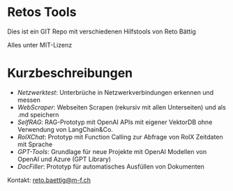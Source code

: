 # Retos Tools

Dies ist ein GIT Repo mit verschiedenen Hilfstools von 
Reto Bättig

Alles unter MIT-Lizenz

# Kurzbeschreibungen
- *Netzwerktest*: Unterbrüche in Netzwerkverbindungen erkennen und messen
- *WebScraper*: Webseiten Scrapen (rekursiv mit allen Unterseiten) und als .md speichern
- *SelfRAG*: RAG-Prototyp mit OpenAI APIs mit eigener VektorDB ohne Verwendung von LangChain&Co.
- *RolXChat*: Prototyp mit Function Calling zur Abfrage von RolX Zeitdaten mit Sprache
- *GPT-Tools*: Grundlage für neue Projekte mit OpenAI Modellen von OpenAI und Azure (GPT Library)
- *DocFiller*: Prototyp für automatisches Ausfüllen von Dokumenten

Kontakt: reto.baettig@m-f.ch